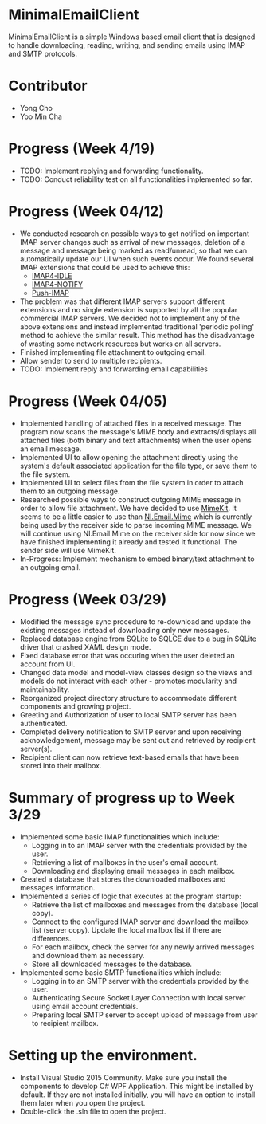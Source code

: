 # MinimalEmailClient
MinimalEmailClient is a simple Windows based email client that is designed to handle downloading, reading, writing, and sending emails using IMAP and SMTP protocols.

# Contributor
- Yong Cho
- Yoo Min Cha

# Progress (Week 4/19)
- TODO: Implement replying and forwarding functionality.
- TODO: Conduct reliability test on all functionalities implemented so far.

# Progress (Week 04/12)
- We conducted research on possible ways to get notified on important IMAP server changes such as arrival of new messages, deletion of a message and message being marked as read/unread, so that we can automatically update our UI when such events occur. We found several IMAP extensions that could be used to achieve this:
    - [IMAP4-IDLE](https://tools.ietf.org/html/rfc2177)
    - [IMAP4-NOTIFY](https://tools.ietf.org/html/rfc5465)
    - [Push-IMAP](https://en.wikipedia.org/wiki/Push-IMAP)
- The problem was that different IMAP servers support different extensions and no single extension is supported by all the popular commercial IMAP servers. We decided not to implement any of the above extensions and instead implemented traditional 'periodic polling' method to achieve the similar result. This method has the disadvantage of wasting some network resources but works on all servers.
- Finished implementing file attachment to outgoing email.
- Allow sender to send to multiple recipients.
- TODO: Implement reply and forwarding email capabilities

# Progress (Week 04/05)
- Implemented handling of attached files in a received message. The program now scans the message's MIME body and extracts/displays all attached files (both binary and text attachments) when the user opens an email message. 
- Implemented UI to allow opening the attachment directly using the system's default associated application for the file type, or save them to the file system.
- Implemented UI to select files from the file system in order to attach them to an outgoing message.
- Researched possible ways to construct outgoing MIME message in order to allow file attachment. We have decided to use [MimeKit](https://github.com/jstedfast/MimeKit). It seems to be a little easier to use than [NI.Email.Mime](http://nugetmusthaves.com/Package/NI.Email.Mime) which is currently being used by the receiver side to parse incoming MIME message. We will continue using NI.Email.Mime on the receiver side for now since we have finished implementing it already and tested it functional. The sender side will use MimeKit.
- In-Progress: Implement mechanism to embed binary/text attachment to an outgoing email.

# Progress (Week 03/29)
- Modified the message sync procedure to re-download and update the existing messages instead of downloading only new messages.
- Replaced database engine from SQLite to SQLCE due to a bug in SQLite driver that crashed XAML design mode.
- Fixed database error that was occuring when the user deleted an account from UI.
- Changed data model and model-view classes design so the views and models do not interact with each other - promotes modularity and maintainability.
- Reorganized project directory structure to accommodate different components and growing project.
- Greeting and Authorization of user to local SMTP server has been authenticated.
- Completed delivery notification to SMTP server and upon receiving acknowledgement, message may be sent out and retrieved by recipient server(s).
- Recipient client can now retrieve text-based emails that have been stored into their mailbox.

# Summary of progress up to Week 3/29
- Implemented some basic IMAP functionalities which include:
    * Logging in to an IMAP server with the credentials provided by the user.
    * Retrieving a list of mailboxes in the user's email account.
    * Downloading and displaying email messages in each mailbox.
- Created a database that stores the downloaded mailboxes and messages information.
- Implemented a series of logic that executes at the program startup:
    * Retrieve the list of mailboxes and messages from the database (local copy).
    * Connect to the configured IMAP server and download the mailbox list (server copy). Update the local mailbox list if there are differences.
    * For each mailbox, check the server for any newly arrived messages and download them as necessary.
    * Store all downloaded messages to the database.
- Implemented some basic SMTP functionalities which include:
    * Logging in to an SMTP server with the credentials provided by the user.
    * Authenticating Secure Socket Layer Connection with local server using email account credentials.
    * Preparing local SMTP server to accept upload of message from user to recipient mailbox.

# Setting up the environment.
- Install Visual Studio 2015 Community. Make sure you install the components to develop C# WPF Application. This might be installed by default. If they are not installed initially, you will have an option to install them later when you open the project.
- Double-click the .sln file to open the project.
